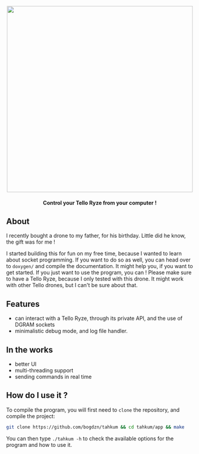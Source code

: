 <p align="center">
  <img src="https://images.unsplash.com/photo-1499808624579-3471e371ce50?ixlib=rb-1.2.1&ixid=eyJhcHBfaWQiOjEyMDd9&auto=format&fit=crop&w=1350&q=80" width=500 />
</p>


<h4 align="center">Control your Tello Ryze from your computer !</h4>

## About

I recently bought a drone to my father, for his birthday. Little did he know, the gift was for me !

I started building this for fun on my free time, because I wanted to learn about socket programming. If you want to do so as well, you can head over to `doxygen/` and compile the documentation. It might help you, if you want to get started.
If you just want to use the program, you can ! Please make sure to have a Tello Ryze, because I only tested with this drone. It might work with other Tello drones, but I can't be sure about that.


## Features

- can interact with a Tello Ryze, through its private API, and the use of DGRAM sockets
- minimalistic debug mode, and log file handler.


## In the works

- better UI
- multi-threading support
- sending commands in real time

## How do I use it ?

To compile the program, you will first need to `clone` the repository, and compile the project:
```bash
git clone https://github.com/bogdzn/tahkum && cd tahkum/app && make
```

You can then type `./tahkum -h` to check the available options for the program and how to use it.

